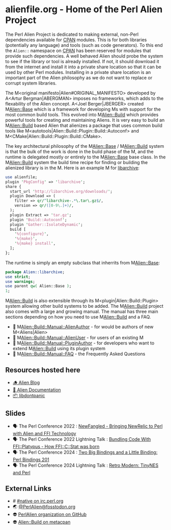 # alienfile.org - Home of the Perl Alien Project

The Perl Alien Project is dedicated to making external, non-Perl dependencies available for [CPAN](https://metacpan.org/about) modules.
This is for both libraries (potentially any language) and tools (such as code generators).
To this end the `Alien::` namespace on [CPAN](https://metacpan.org/about) has been reserved for modules that provide such
dependencies.  A well behaved Alien should probe the system to see if the library or tool is already installed.  If not, it should
download it from the internet and install it into a private share location so that it can be used by other Perl modules.
Installing in a private share location is an important part of the Alien philosophy as we do not want to replace or corrupt
system libraries.

The M<original manifesto|Alien#ORIGINAL_MANIFESTO> developed by A<Artur Bergman|ABERGMAN> imposes no frameworks, which
adds to the flexability of the Alien concept. A<Joel Berger|JBERGER> created M<Alien::Base> which is a framework for
developing M<Alien>s with support for the most common build tools.  This evolved into M<Alien::Build> which provides
powerful tools for creating and maintaining Aliens.  It is very easy to build an M<Alien::Build> based Alien that
alienizes a package that uses common build tools like M<autotools|Alien::Build::Plugin::Build::Autoconf> and
M<CMake|Alien::Build::Plugin::Build::CMake>.

The key architectural philosophy of the M<Alien::Base> / M<Alien::Build> system is that the bulk of the work is done
in the build phase of the M<Alien>, and the runtime is delegated mostly or entirely to the M<Alien::Base> base class.
In the M<Alien::Build> system the build time recipe for finding or building the alienized library is in the
M<alienfile>.  Here is an example M<alienfile> for [libarchive](https://libarchive.org):

```perl
use alienfile;
plugin 'PkgConfig' => 'libarchive';
share {
  start_url 'http://libarchive.org/downloads/';
  plugin Download => (
    filter => qr/^libarchive-.*\.tar\.gz$/,
    version => qr/([0-9\.]+)/,
  );
  plugin Extract => 'tar.gz';
  plugin 'Build::Autoconf';
  plugin 'Gather::IsolateDynamic';
  build [
    '%{configure}',
    '%{make}',
    '%{make} install',
  ];
};
```

The runtime is simply an empty subclass that inherrits from M<Alien::Base>:

```perl
package Alien::libarchive;
use strict;
use warnings;
use parent qw( Alien::Base );
1;
```

M<Alien::Build> is also extensible through its M<plugin|Alien::Build::Plugin> system allowing other build systems to be
added.  The M<Alien::Build> project also comes with a large and growing manual.  The manual has three main sections
depending on how you need to use M<Alien::Build> and a FAQ.

 * 📖 M<Alien::Build::Manual::AlienAuthor> - for would be authors of new M<Aliens|Alien>
 * 📖 M<Alien::Build::Manual::AlienUser> - for users of an existing M<Alien>
 * 📖 M<Alien::Build::Manual::PluginAuthor> - for developers who want to extend M<Alien::Build> using its plugin system
 * 📖 M<Alien::Build::Manual::FAQ> - the Frequently Asked Questions

## Resources hosted here

 * [🪵 Alien Blog](/blog/)
 * [📖 Alien Documentation](/pod/)
 * [📦 libdontpanic](/dontpanic/)

## Slides

 * 🗣️ The Perl Conference 2022 : [NewFangled - Bringing NewRelic to Perl with Alien and FFI Technology](/slides/newfangled)
 * 🗣️ The Perl Conference 2022 Lightning Talk : [Bundling Code With FFI::Platypus - How FFI::C::Stat was born](/slides/ffi-stat)
 * 🗣️ The Perl Conference 2024 : [Two Big Bindings and a Little Binding: Perl Bindings 201](slides/perl-bindings-201)
 * 🗣️ The Perl Conference 2024 Lightning Talk : [Retro Modern: TinyNES and Perl](slides/tinynes)


## External Links

 * #️ [#native on irc.perl.org](https://kiwiirc.com/nextclient/#irc://irc.perl.org/#native?nick=mc-guest-?)
 * 🌏 <a rel="me" href="https://fosstodon.org/@PerlAlien">@PerlAlien@fosstodon.org</a>
 * 👽 [PerlAlien organization on GitHub](https://github.com/PerlAlien)
 * 👽 [Alien::Build on metacpan](https://metacpan.org/pod/Alien::Build)
